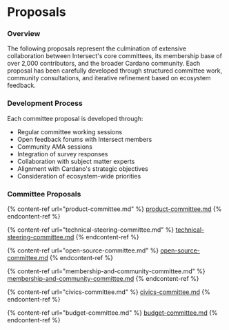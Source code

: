 # Proposals

### Overview

The following proposals represent the culmination of extensive collaboration between Intersect's core committees, its membership base of over 2,000 contributors, and the broader Cardano community. Each proposal has been carefully developed through structured committee work, community consultations, and iterative refinement based on ecosystem feedback.

### Development Process

Each committee proposal is developed through:

* Regular committee working sessions
* Open feedback forums with Intersect members
* Community AMA sessions
* Integration of survey responses
* Collaboration with subject matter experts
* Alignment with Cardano's strategic objectives
* Consideration of ecosystem-wide priorities

### Committee Proposals

{% content-ref url="product-committee.md" %}
[product-committee.md](product-committee.md)
{% endcontent-ref %}

{% content-ref url="technical-steering-committee.md" %}
[technical-steering-committee.md](technical-steering-committee.md)
{% endcontent-ref %}

{% content-ref url="open-source-committee.md" %}
[open-source-committee.md](open-source-committee.md)
{% endcontent-ref %}

{% content-ref url="membership-and-community-committee.md" %}
[membership-and-community-committee.md](membership-and-community-committee.md)
{% endcontent-ref %}

{% content-ref url="civics-committee.md" %}
[civics-committee.md](civics-committee.md)
{% endcontent-ref %}

{% content-ref url="budget-committee.md" %}
[budget-committee.md](budget-committee.md)
{% endcontent-ref %}

